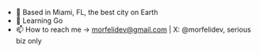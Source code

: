 - 🌴 Based in Miami, FL, the best city on Earth
- 🦫 Learning Go
- 📫 How to reach me -> morfelidev@gmail.com | X: @morfelidev, serious biz only
<!---
morfeli/morfeli is a ✨ special ✨ repository because its `README.md` (this file) appears on your GitHub profile.
You can click the Preview link to take a look at your changes.
--->
